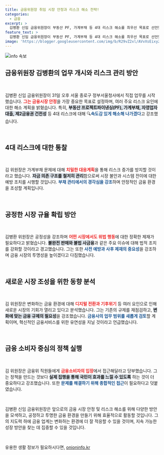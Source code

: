 ```yaml
---
title: 금융위원장 취임 시장 안정과 리스크 해소 전략!
categories:
  - 금융
excerpt: >
  김병환 신임 금융위원장이 부동산 PF, 가계부채 등 4대 리스크 해소를 최우선 목표로 선언했습니다. 그는 금융시장 안정과 공정 거래 강화를 강조하며, 국민이 체감할 수 있는 실질적인 정책 집행을 약속했습니다.
feature_text: >
  김병환 신임 금융위원장이 부동산 PF, 가계부채 등 4대 리스크 해소를 최우선 목표로 선언했습니다. 그는 금융시장 안정과 공정 거래 강화를 강조하며, 국민이 체감할 수 있는 실질적인 정책 집행을 약속했습니다.
image: 'https://blogger.googleusercontent.com/img/b/R29vZ2xl/AVvXsEixyZcFfHzMRdzZMjFBmAUKJYCLCGyLL1o632UiGVXcaFdKo_bkvkuCioo0uUKlGfBVcT3P84aROyZIXSBEx3Aw5nCQ3pTgDom1WDC4m8eifvWiAmWEEVb4x6G_l8C0QH225ldMjyaFvpxGEBGNO37VmDTDMHGhJPq73UglMfDca1-0aw/s1600/blogspot.png'
---
```


<p><img src="https://blogger.googleusercontent.com/img/b/R29vZ2xl/AVvXsEixyZcFfHzMRdzZMjFBmAUKJYCLCGyLL1o632UiGVXcaFdKo_bkvkuCioo0uUKlGfBVcT3P84aROyZIXSBEx3Aw5nCQ3pTgDom1WDC4m8eifvWiAmWEEVb4x6G_l8C0QH225ldMjyaFvpxGEBGNO37VmDTDMHGhJPq73UglMfDca1-0aw/s1600/blogspot.png" alt="info 속보" /></p>

<h2 data-ke-size="size26">금융위원장 김병환의 업무 개시와 리스크 관리 방안</h2>

<p data-ke-size="size16">&nbsp;</p>

<p>김병환 신임 금융위원장이 31일 오후 서울 종로구 정부서울청사에서 직접 업무를 시작했습니다. <b><span style="color: #ee2323;">그는 금융시장 안정</span></b>을 가장 중요한 목표로 설정하며, 여러 주요 리스크 요인에 대한 해소 계획을 밝혔습니다. 특히, <b><span style="background-color: #21538527;">부동산 프로젝트파이낸싱(PF), 가계부채, 자영업자 대출, 제2금융권 건전성</span></b> 등 4대 리스크에 대해 🔍<b><span style="color: #1a5490;">속도감 있게 해소해 나가겠다</span></b>고 강조했습니다.</p>

<p data-ke-size="size16">&nbsp;</p>

<h2 data-ke-size="size26">4대 리스크에 대한 통찰</h2>

<p data-ke-size="size16">&nbsp;</p>

<p>김 위원장은 가계부채 문제에 대해 <b><span style="color: #ee2323;">치밀한 대응계획</span></b>을 통해 리스크 증가를 방지할 것이라고 했습니다. <b><span style="background-color: #21538527;">자금 의존 구조를 철저히 관리</span></b>함으로써 시장 불안과 시스템 전이에 대한 예방 조치를 시행할 것입니다. <b><span style="color: #1a5490;">부채 관리에서의 경각심을 강조</span></b>하며 안정적인 금융 환경을 조성할 계획입니다.</p>

<p data-ke-size="size16">&nbsp;</p>

<h2 data-ke-size="size26">공정한 시장 규율 확립 방안</h2>

<p data-ke-size="size16">&nbsp;</p>

<p>김병환 위원장은 공정성을 강조하며 <b><span style="color: #ee2323;">어떤 시장에서도 위법 행동</span></b>에 대한 정확한 제재가 필요하다고 밝혔습니다. <b><span style="background-color: #21538527;">불완전 판매와 불법 사금융</span></b>과 같은 주요 이슈에 대해 법적 조치를 강화할 것이라고 경고했습니다. 그는 또한 <b><span style="color: #1a5490;">사전 예방과 사후 제재의 중요성</span></b>을 강조하며 금융 시장의 투명성을 높이겠다고 다짐했습니다.</p>

<p data-ke-size="size16">&nbsp;</p>

<h2 data-ke-size="size26">새로운 시장 조성을 위한 동향 분석</h2>

<p data-ke-size="size16">&nbsp;</p>

<p>김 위원장은 변화하는 금융 환경에 대해 <b><span style="color: #ee2323;">디지털 전환과 기후위기</span></b> 등 여러 요인으로 인해 새로운 시장의 기회가 열리고 있다고 분석했습니다. 그는 기존의 규제를 재점검하고, <b><span style="background-color: #21538527;">변화에 맞는 금융 규제의 필요성</span></b>을 강조했습니다. <b><span style="color: #1a5490;">금융사의 업무 범위를 새롭게 검토</span></b>할 계획이며, 혁신적인 금융서비스를 위한 유연성을 지닐 것이라고 언급했습니다.</p>

<p data-ke-size="size16">&nbsp;</p>

<h2 data-ke-size="size26">금융 소비자 중심의 정책 실행</h2>

<p data-ke-size="size16">&nbsp;</p>

<p>김 위원장은 금융위 직원들에게 <b><span style="color: #ee2323;">금융소비자의 입장</span></b>에서 접근해달라고 당부했습니다. 그는 정책을 만드는 것보다 <b><span style="background-color: #21538527;">실제 집행을 통해 국민이 효과를 느낄 수 있도록</span></b> 하는 것이 더 중요하다고 강조했습니다. 또한 <b><span style="color: #1a5490;">문제를 해결하기 위해 종합적인 접근</span></b>이 필요하다고 덧붙였습니다.</p>

<p data-ke-size="size16">&nbsp;</p>

<p>김병환 신임 금융위원장은 앞으로의 금융 시장 안정 및 리스크 해소를 위해 다양한 방안을 모색하고, 공정하고 투명한 금융 환경을 만들기 위해 효율적으로 활동할 것입니다. 그의 지도력 하에 금융 업계는 변화하는 환경에 더 잘 적응할 수 있을 것이며, 지속 가능한 성장 방안을 찾는 데 집중할 수 있을 것입니다. <p data-ke-size="size16">&nbsp;</p></p>
유용한 생활 정보가 필요하시다면, <a href="https://onioninfo.kr" rel="dofollow">onioninfo.kr</a>


